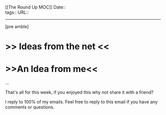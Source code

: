 [[The Round Up MOC]]
Date::  
tags:: 
URL::

--- 

[pre amble]


# >> Ideas from the net <<

# >>An Idea from me<<
...

That's all for this week, if you enjoyed this why not share it with a friend? 

I reply to 100% of my emails. Feel free to reply to this email if you have any comments or questions. 
